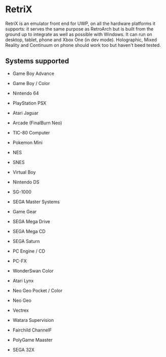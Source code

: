 # RetriX

RetriX is an emulator front end for UWP, on all the hardware platforms it supports: it serves the same purpose as RetroArch but is built from the ground up to integrate as well as possible with Windows.
It can run on desktop, tablet, phone and Xbox One (in dev mode). Holographic, Mixed Reality and Continuum on phone should work too but haven't beed tested.


## Systems supported

- Game Boy Advance

- Game Boy / Color

- Nintendo 64

- PlayStation PSX

- Atari Jaguar

- Arcade (FinalBurn Neo)

- TIC-80 Computer

- Pokemon Mini

- NES

- SNES

- Virtual Boy

- Nintendo DS

- SG-1000

- SEGA Master Systems

- Game Gear

- SEGA Mega Drive

- SEGA Mega CD

- SEGA Saturn

- PC Engine / CD

- PC-FX

- WonderSwan Color

- Atari Lynx

- Neo Geo Pocket / Color

- Neo Geo

- Vectrex

- Watara Supervision

- Fairchild ChannelF

- PolyGame Maaster

- SEGA 32X

